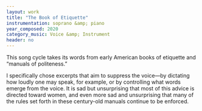```yaml
---
layout: work
title: "The Book of Etiquette"
instrumentation: soprano &amp; piano
year_composed: 2020
category_music: Voice &amp; Instrument
header: no
---
```


<p class="teaser">This song cycle takes its words from early American books of etiquette and “manuals of politeness.”</p>

I specifically chose excerpts that aim to suppress the voice—by dictating how loudly one may speak, for example, or by controlling what words emerge from the voice. It is sad but unsurprising that most of this advice is directed toward women, and even more sad and unsurprising that many of the rules set forth in these century-old manuals continue to be enforced.